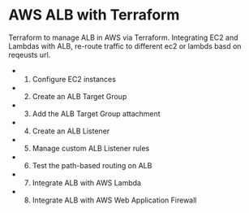 # AWS ALB with Terraform

Terraform to manage ALB in AWS via Terraform. Integrating EC2 and Lambdas with ALB, re-route traffic to different ec2 or lambds basd on reqeusts url.

- 1. Configure EC2 instances
- 2. Create an ALB Target Group
- 3. Add the ALB Target Group attachment
- 4. Create an ALB Listener
- 5. Manage custom ALB Listener rules
- 6. Test the path-based routing on ALB
- 7. Integrate ALB with AWS Lambda
- 8. Integrate ALB with AWS Web Application Firewall
